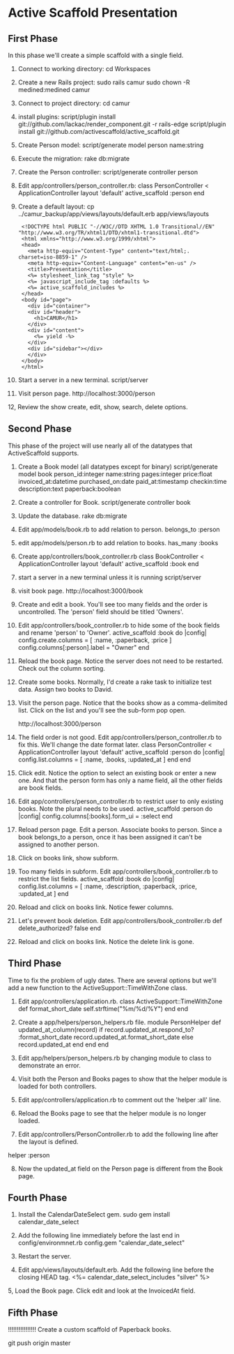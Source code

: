 # Active Scaffold Presentation

## First Phase

In this phase we'll create a simple scaffold with a single field.

1. Connect to working directory:
    cd Workspaces

2. Create a new Rails project:
    sudo rails camur
    sudo chown -R medined:medined camur

3. Connect to project directory:
    cd camur

4. install plugins:
    script/plugin install git://github.com/lackac/render_component.git -r rails-edge
    script/plugin install git://github.com/activescaffold/active_scaffold.git

5. Create Person model:
    script/generate model person name:string

6. Execute the migration:
    rake db:migrate

7. Create the Person controller:
    script/generate controller person

8. Edit app/controllers/person_controller.rb:
    class PersonController < ApplicationController
      layout 'default'
      active_scaffold :person
    end

9. Create a default layout:
    cp ../camur_backup/app/views/layouts/default.erb app/views/layouts

        <!DOCTYPE html PUBLIC "-//W3C//DTD XHTML 1.0 Transitional//EN" "http://www.w3.org/TR/xhtml1/DTD/xhtml1-transitional.dtd">
        <html xmlns="http://www.w3.org/1999/xhtml">
        <head>
          <meta http-equiv="Content-Type" content="text/html;.  charset=iso-8859-1" />
          <meta http-equiv="Content-Language" content="en-us" />
          <title>Presentation</title>
          <%= stylesheet_link_tag "style" %>
          <%= javascript_include_tag :defaults %>
          <%= active_scaffold_includes %>
        </head>
        <body id="page">
          <div id="container">
          <div id="header">
            <h1>CAMUR</h1>
          </div>
          <div id="content">
            <%= yield -%>
          </div>
          <div id="sidebar"></div>
          </div>
        </body>
        </html>

10. Start a server in a new terminal.
    script/server

11. Visit person page.
    http://localhost:3000/person

12, Review the show create, edit, show, search, delete options.

## Second Phase 

This phase of the project will use nearly all of the datatypes that 
ActiveScaffold supports. 

1. Create a Book model (all datatypes except for binary)
  script/generate model book person_id:integer name:string pages:integer price:float invoiced_at:datetime purchased_on:date paid_at:timestamp checkin:time description:text paperback:boolean

2. Create a controller for Book.
  script/generate controller book

3. Update the database.
  rake db:migrate

4. Edit app/models/book.rb to add relation to person.
  belongs_to :person

5. edit app/models/person.rb to add relation to books.
  has_many :books

6. Create app/controllers/book_controller.rb
  class BookController < ApplicationController
    layout 'default'
    active_scaffold :book
  end

7. start a server in a new terminal unless it is running
  script/server

8. visit book page.
  http://localhost:3000/book

9. Create and edit a book. You'll see too many fields and the order is uncontrolled.
The 'person' field should be titled 'Owners'.

10. Edit app/controllers/book_controller.rb to hide some of the book fields and rename 'person' to 'Owner'.
    active_scaffold :book do |config|
      config.create.columns = [ :name, :paperback, :price ]
      config.columns[:person].label = "Owner" 
    end

11. Reload the book page. Notice the server does not need to be restarted.
Check out the column sorting.

12. Create some books. Normally, I'd create a rake task to initialize test data.
Assign two books to David.

13. Visit the person page. Notice that the books show as a comma-delimited list.
Click on the list and you'll see the sub-form pop open.

    http://localhost:3000/person


14. The field order is not good. Edit app/controllers/person_controller.rb to fix this.
We'll change the date format later. 
    class PersonController < ApplicationController
      layout 'default'
      active_scaffold :person do |config|
        config.list.columns = [ :name, :books, :updated_at ]
      end
    end

15. Click edit. Notice the option to select an existing book or 
enter a new one. And that the person form
has only a name field, all the other fields are book fields.

16. Edit app/controllers/person_controller.rb to restrict user to only existing books. Note the plural needs to be used.
        active_scaffold :person do |config|
          config.columns[:books].form_ui = :select
        end

17. Reload person page. Edit a person. Associate books to person. Since
a book belongs_to a person, once it has been assigned it can't be 
assigned to another person.

18. Click on books link, show subform. 

19. Too many fields in subform. Edit app/controllers/book_controller.rb to restrict the list fields.
        active_scaffold :book do |config|
          config.list.columns = [ :name, :description, :paperback, :price, :updated_at ]
        end

20. Reload and click on books link. Notice fewer columns.

21. Let's prevent book deletion. Edit app/controllers/book_controller.rb
        def delete_authorized?
          false
        end

22. Reload and click on books link. Notice the delete link is gone.

## Third Phase

Time to fix the problem of ugly dates. There are several options
but we'll add a new function to the ActiveSupport::TimeWithZone class.

1. Edit app/controllers/application.rb.
    class ActiveSupport::TimeWithZone
      def format_short_date
        self.strftime("%m/%d/%Y")
      end
    end

2. Create a app/helpers/person_helpers.rb file. 
  module PersonHelper
    def updated_at_column(record)
      if record.updated_at.respond_to? :format_short_date
        record.updated_at.format_short_date
      else
        record.updated_at
      end
     end
  end

3. Edit app/helpers/person_helpers.rb by changing module to class to 
demonstrate an error.

4. Visit both the Person and Books pages to show that the helper module
is loaded for both controllers.

5. Edit app/controllers/application.rb to comment out the 'helper :all' line.

6. Reload the Books page to see that the helper module is no longer loaded. 

7. Edit app/controllers/PersonController.rb to add the following line after
the layout is defined.

  helper :person

8. Now the updated_at field on the Person page is different from the Book page. 

## Fourth Phase

1. Install the CalendarDateSelect gem.
        sudo gem install calendar_date_select

2. Add the following line immediately before the last end in config/environmnet.rb
        config.gem "calendar_date_select"

3. Restart the server.

4. Edit app/views/layouts/default.erb. Add the following line before the closing HEAD tag.
        <%= calendar_date_select_includes "silver" %>

5, Load the Book page. Click edit and look at the InvoicedAt field.

## Fifth Phase


!!!!!!!!!!!!!!!! Create a custom scaffold of Paperback books.


git push origin master
